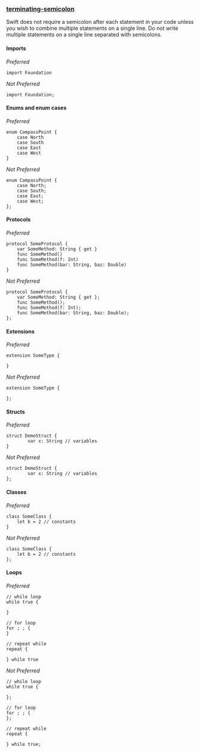 ### [terminating-semicolon](https://github.com/sleekbyte/tailor/issues/10)

Swift does not require a semicolon after each statement in your code unless you wish to combine multiple statements on a single line. Do not write multiple statements on a single line separated with semicolons.

#### Imports
*Preferred*

```
import Foundation
```

*Not Preferred*

```
import Foundation;
```


#### Enums and enum cases
*Preferred*

```
enum CompassPoint {
	case North
	case South
	case East
	case West
}
```


*Not Preferred*

```
enum CompassPoint {
	case North;
	case South;
	case East;
	case West;
};
```

#### Protocols
*Preferred*

```
protocol SomeProtocol {
	var SomeMethod: String { get }
	func SomeMethod()
	func SomeMethod(f: Int)
	func SomeMethod(bar: String, baz: Double)
}
```

*Not Preferred*

```
protocol SomeProtocol {
	var SomeMethod: String { get };
	func SomeMethod();
	func SomeMethod(f: Int);
	func SomeMethod(bar: String, baz: Double);
};
```

#### Extensions
*Preferred*

```
extension SomeType {

}
```

*Not Preferred*

```
extension SomeType {

};
```

#### Structs
*Preferred*

```
struct DemoStruct {
        var x: String // variables
}
```

*Not Preferred*

```
struct DemoStruct {
        var x: String // variables
};
```

#### Classes
*Preferred*

```
class SomeClass {
	let b = 2 // constants
}
```

*Not Preferred*

```
class SomeClass {
	let b = 2 // constants
};
```

#### Loops
*Preferred*

```
// while loop
while true {

}

// for loop
for ; ; {
}

// repeat while
repeat {

} while true
```

*Not Preferred*

```
// while loop
while true {

};

// for loop
for ; ; {
};

// repeat while
repeat {

} while true;
```
